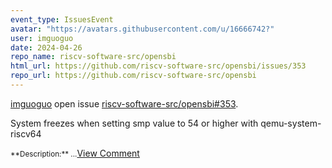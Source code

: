 ```yaml
---
event_type: IssuesEvent
avatar: "https://avatars.githubusercontent.com/u/16666742?"
user: imguoguo
date: 2024-04-26
repo_name: riscv-software-src/opensbi
html_url: https://github.com/riscv-software-src/opensbi/issues/353
repo_url: https://github.com/riscv-software-src/opensbi
---
```


<a href='https://github.com/imguoguo' target='_blank'>imguoguo</a> open issue <a href='https://github.com/riscv-software-src/opensbi/issues/353' target='_blank'>riscv-software-src/opensbi#353</a>.

<p>System freezes when setting smp value to 54 or higher with qemu-system-riscv64</p><small>**Description:**...</small><a href='https://github.com/riscv-software-src/opensbi/issues/353' target='_blank'>View Comment</a>